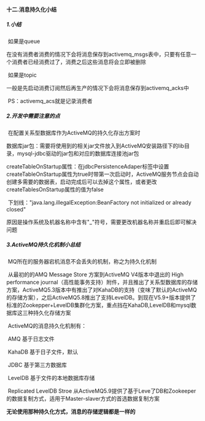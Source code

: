 #### 十二.消息持久化小结

##### 1.小结

​	如果是queue

​		在没有消费者消费的情况下会将消息保存到activemq_msgs表中，只要有任意一个消费者已经消费过了，消费之后这些消息将会立即被删除

​	如果是topic

​		一般是先启动消费订阅然后再生产的情况下会将消息保存到activemq_acks中

​	PS：activemq_acs就是记录消费者

##### 2.开发中需要注意的点

​	在配置关系型数据库作为ActiveMQ的持久化存出方案时

​		数据库jar包：需要将使用到的相关jar文件放入到ActiveMQ安装路径下的lib目录，mysql-jdbc驱动的jar包和对应的数据库连接池jar包

​		createTableOnStartup属性：在jdbcPersistenceAdaper标签中设置createTableOnStartup属性为true时带第一次启动时，ActiveMQ服务节点会自动创建多需要的数据表，启动完成后可以去掉这个属性，或者更改createTablesOnStartup属性的值为false

​		下划线："java.lang.illegalException:BeanFactory not initialized or already closed"

​						原因是操作系统及机器名称中含有"_"符号，需要更改机器名称并重启后即可解决问题

##### 3.ActiveMQ持久化机制小总结

​	MQ所在的服务器宕机消息不会丢失的机制，称之为持久化机制

​	从最初的的AMQ  Message   Store  方案到ActiveMQ  V4版本中退出的  High performance journal（高性能事务支持）附件，并且推出了关系型数据库的存储方案，ActiveMQ5.3版本中有推出了对KahaDB的支持（变味了默认的ActiveMQ的存储方案），之后ActiveMQ5.8推出了支持LevelDB。到现在V5.9+版本提供了标准的Zookepper+LevelDB集群化方案，重点挡在KahaDB,LevelDB和mysql数据库这三种持久化存储方案

​	ActiveMQ的消息持久化机制有：

​		AMQ	基于日志文件

​		KahaDB	基于日子文件，默认

​		JDBC	基于第三方数据库

​		LevelDB	基于文件的本地数据库存储

​		Replicated LevelDB Stroe  从ActiveMQ5.9提供了基于Leve了DB和Zookeeper的数据复制方式，适用于Master-slaver方式的首选数据复制方案

​			**无论使用那种持久化方式，消息的存储逻辑都是一样的**

